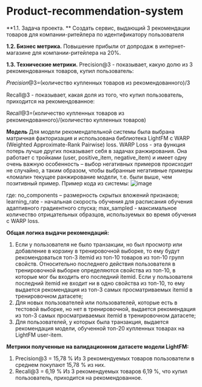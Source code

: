 # Product-recommendation-system
**1.1. Задача проекта. **
Создать сервис, выдающий 3 рекомендации товаров для компании-ритейлера по идентификатору пользователя 

**1.2. Бизнес метрика.**
Повышение прибыли от допродаж в интернет-магазине для компании-ритейлера на 20%.

**1.3. Технические метрики.**
Precision@3 - показывает, какую долю из 3 рекомендованных товаров, купил пользователь:

𝑃𝑟𝑒𝑐𝑖𝑠𝑖𝑜𝑛@3=(количество купленных товаров из рекомендованного)/3

Recall@3 - показывает, какая доля из того, что купил пользователь, приходится на рекомендованное:

R𝑒𝑐𝑎𝑙𝑙@3=(количество купленных товаров из рекомендованного)/(количество купленных товаров)

**Модель**
Для модели рекомендательной системы была выбрана матричная факторизация и использована библиотека LightFM c WARP (Weighted Approximate-Rank Pairwise) loss. 
WARP Loss - эта функция потерь лучше других показывает себя в задачах ранжирования. Она работает с тройками (user, positive_item, negative_item) и имеет одну очень важную особенность – выбор негативных примеров происходит не случайно, а таким образом, чтобы выбранные негативные примеры «ломали» текущее ранжирование модели, т.е. были выше, чем позитивный пример.
Пример кода из системы:
![image](https://github.com/sderevyanov/Product-recommendation-system/assets/82756474/ee56454e-6169-4a81-8d19-110bc4cc6c46)

где:
no_components – размерность скрытых вложений признаков;
learning_rate - начальная скорость обучения для расписания обучения адаптивного градиентного спуска;
max_sampled - максимальное количество отрицательных образцов, используемых во время обучения с WARP loss.

**Общая логика выдачи рекомендаций:**
1. Если у пользователя не было транзакции, но был просмотр или добавление в корзину в тренировочной выборке, то ему будут рекомендоваться топ-3 itemid из топ-10 товаров из топ-10 групп свойств. Относительно последнего действия пользователя в тренировочной выборке определяются свойства из топ-10, в которые мог бы входить его последний itemid. Если у пользователя последний itemid не входит ни в одно свойства из топ-10, то ему выдается рекомендация из топ-3 самых просматриваемых itemid в тренировочном датасете;
2. Для новых пользователей или пользователей, которые есть в тестовой выборке, но нет в тренировочной, выдается рекомендация из топ-3 самых просматриваемых itemid в тренировочном датасете;
3. Для пользователей, у которых была транзакция, выдается рекомендация модели, обученной топ-20 купленных товарах на LightFM user-item.

**Метрики полученные на валидационном датасете модели LightFM:**
1. Precision@3 = 15,78 %
Из 3 рекомендуемых товаров пользователи в среднем покупают 15,78 % из них.
2. Recall@3 = 6,19 %
Из 3 рекомендуемых товаров 6,19 %, что купил пользователь, приходится на рекомендованное.
